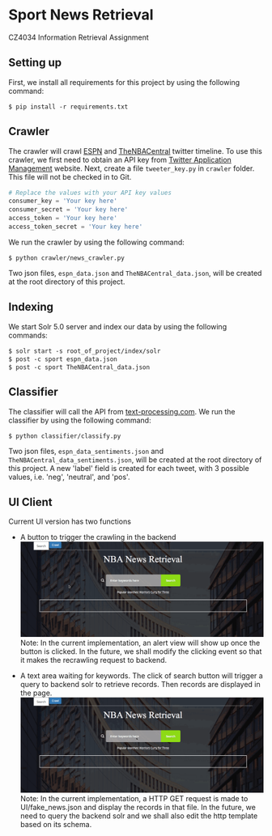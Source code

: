# Sport News Retrieval

CZ4034 Information Retrieval Assignment

## Setting up

First, we install all requirements for this project by using the following command:

```Shell
$ pip install -r requirements.txt
```

## Crawler

The crawler will crawl [ESPN](https://twitter.com/espn?lang=en) and [TheNBACentral](https://twitter.com/TheNBACentral?lang=en) twitter timeline. To use this crawler, we first need to obtain an API key from [Twitter Application Management](https://apps.twitter.com) website. Next, create a file `tweeter_key.py` in `crawler` folder. This file will not be checked in to Git. 

```Python
# Replace the values with your API key values
consumer_key = 'Your key here'
consumer_secret = 'Your key here'
access_token = 'Your key here'
access_token_secret = 'Your key here'
```

We run the crawler by using the following command:

```Shell
$ python crawler/news_crawler.py
```

Two json files, `espn_data.json` and `TheNBACentral_data.json`, will be created at the root directory of this project.

## Indexing

We start Solr 5.0 server and index our data by using the following commands:

```Shell
$ solr start -s root_of_project/index/solr
$ post -c sport espn_data.json
$ post -c sport TheNBACentral_data.json
```
## Classifier

The classifier will call the API from [text-processing.com](text-processing.com/api). We run the classifier by using the following command:

```Shell
$ python classifier/classify.py
```

Two json files, `espn_data_sentiments.json` and `TheNBACentral_data_sentiments.json`, will be created at the root directory of this project. A new 'label' field is created for each tweet, with 3 possible values, i.e. 'neg', 'neutral', and 'pos'. 

## UI Client
Current UI version has two functions
* A button to trigger the crawling in the backend
![Alt text](/UI/crawl_demo.gif)
Note: In the current implementation, an alert view will show up once the button is clicked. In the future, we shall modify the clicking event so that it makes the recrawling request to backend. 


* A text area waiting for keywords. The click of search button will trigger a query to backend solr to retrieve records. Then records are displayed in the page. 
![Alt text](/UI/query_demo.gif)
Note: In the current implementation, a HTTP GET request is made to UI/fake_news.json and display the records in that file. In the future, we need to query the backend solr and we shall also edit the http template based on its schema. 


